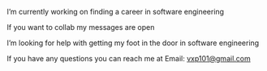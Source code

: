I’m currently working on finding a career in software engineering

If you want to collab my messages are open

I’m looking for help with getting my foot in the door in software engineering

If you have any questions you can reach me at 
Email: vxp101@gmail.com

